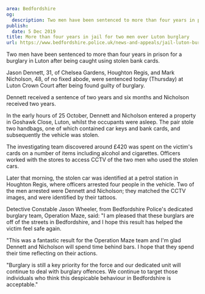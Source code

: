 ```yaml
area: Bedfordshire
og:
  description: Two men have been sentenced to more than four years in prison for a burglary in Luton after being caught using stolen bank cards.
publish:
  date: 5 Dec 2019
title: More than four years in jail for two men over Luton burglary
url: https://www.bedfordshire.police.uk/news-and-appeals/jail-luton-burglary-dec19
```

Two men have been sentenced to more than four years in prison for a burglary in Luton after being caught using stolen bank cards.

Jason Dennett, 31, of Chelsea Gardens, Houghton Regis, and Mark Nicholson, 48, of no fixed abode, were sentenced today (Thursday) at Luton Crown Court after being found guilty of burglary.

Dennett received a sentence of two years and six months and Nicholson received two years.

In the early hours of 25 October, Dennett and Nicholson entered a property in Goshawk Close, Luton, whilst the occupants were asleep. The pair stole two handbags, one of which contained car keys and bank cards, and subsequently the vehicle was stolen.

The investigating team discovered around £420 was spent on the victim's cards on a number of items including alcohol and cigarettes. Officers worked with the stores to access CCTV of the two men who used the stolen cars.

Later that morning, the stolen car was identified at a petrol station in Houghton Regis, where officers arrested four people in the vehicle. Two of the men arrested were Dennett and Nicholson; they matched the CCTV images, and were identified by their tattoos.

Detective Constable Jason Wheeler, from Bedfordshire Police's dedicated burglary team, Operation Maze, said: "I am pleased that these burglars are off of the streets in Bedfordshire, and I hope this result has helped the victim feel safe again.

"This was a fantastic result for the Operation Maze team and I'm glad Dennett and Nicholson will spend time behind bars. I hope that they spend their time reflecting on their actions.

"Burglary is still a key priority for the force and our dedicated unit will continue to deal with burglary offences. We continue to target those individuals who think this despicable behaviour in Bedfordshire is acceptable."
